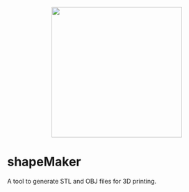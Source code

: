 <p align="center">
  <img width="300" height="300" src="https://github.com/jgphilpott/shapeMaker/blob/master/app/imgs/icon.png">
</p>

# shapeMaker

A tool to generate STL and OBJ files for 3D printing.

